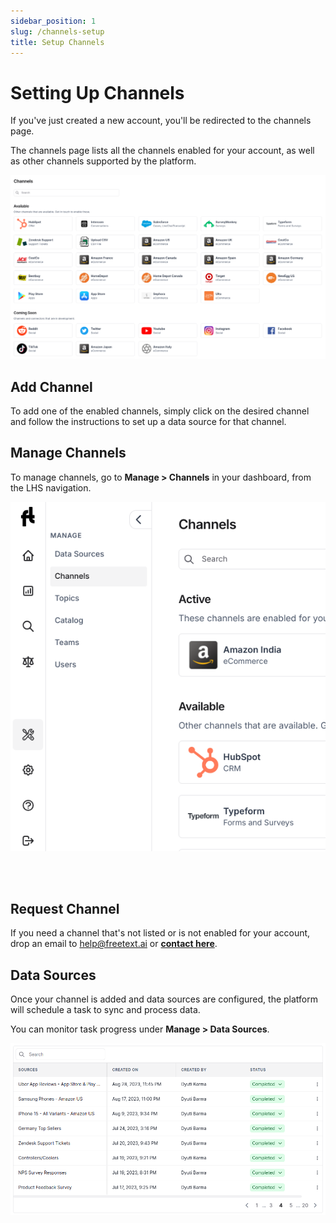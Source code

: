 ```yaml
---
sidebar_position: 1
slug: /channels-setup
title: Setup Channels
---
```


# Setting Up Channels

If you've just created a new account, you'll be redirected to the channels page.

The channels page lists all the channels enabled for your account, as well as other channels supported by the platform.

![Image 0](/img/help/channels.png)


## Add Channel

To add one of the enabled channels, simply click on the desired channel and follow the instructions to set up a data source for that channel.

## Manage Channels

To manage channels, go to **Manage > Channels** in your dashboard, from the LHS navigation.

![Channels-Menu](/img/help/manage-channels-menu.png)


<br />
<br/>

## Request Channel

If you need a channel that's not listed or is not enabled for your account, drop an email to help@freetext.ai or **[contact here](https://freetext.ai/contact)**.


## Data Sources 

Once your channel is added and data sources are configured, the platform will schedule a task to sync and process data.

You can monitor task progress under **Manage > Data Sources**.

![Task Progress Screenshot](/img/help/data-sources.png)

